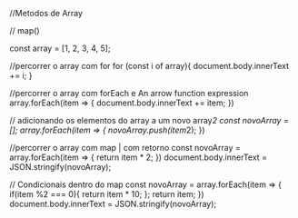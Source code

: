 
//Metodos de Array

// map()

const array = [1, 2, 3, 4, 5];

//percorrer o array com for
for (const i of array){
    document.body.innerText += i;
}

//percorrer o array com forEach e An arrow function expression
array.forEach(item => {
    document.body.innerText += item;
})

// adicionando os elementos do array a um novo array*2
const novoArray = [];
array.forEach(item => {
    novoArray.push(item*2);
})


//percorrer o array com map | com retorno
const novoArray = array.forEach(item => {
    return item * 2;
})
document.body.innerText = JSON.stringify(novoArray);

// Condicionais dentro do map
const novoArray = array.forEach(item => {
    if(item %2 === 0){
        return item * 10;
    };
    return item;
})
document.body.innerText = JSON.stringify(novoArray);
